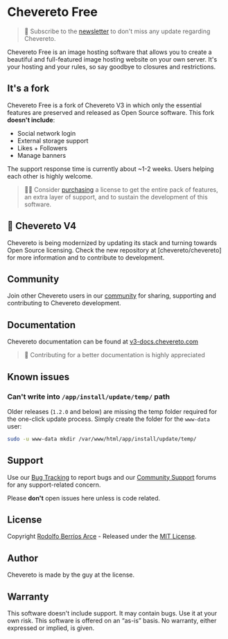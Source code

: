# Chevereto Free

> 🔔 Subscribe to the [newsletter](https://newsletter.chevereto.com/subscription?f=PmL892XuTdfErVq763PCycJQrrnQgNmDybvvbXt7hbfEtgCJrjxKnBK4i9LmtXEOfM7MQBwP36vhsCGYOogbSIfBYw) to don't miss any update regarding Chevereto.

Chevereto Free is an image hosting software that allows you to create a beautiful and full-featured image hosting website on your own server. It's your hosting and your rules, so say goodbye to closures and restrictions.
## It's a fork

Chevereto Free is a fork of Chevereto V3 in which only the essential features are preserved and released as Open Source software. This fork  **doesn't include**:

- Social network login
- External storage support
- Likes + Followers
- Manage banners

The support response time is currently about ~1-2 weeks. Users helping each other is highly welcome.

> 👍🏾 Consider [purchasing](https://chevereto.com/pricing) a license to get the entire pack of features, an extra layer of support, and to sustain the development of this software.

## 🤯 Chevereto V4

Chevereto is being modernized by updating its stack and turning towards Open Source licensing. Check the new repository at [chevereto/chevereto] for more information and to contribute to development.

## Community

Join other Chevereto users in our [community](https://chevereto.com/community/) for sharing, supporting and contributing to Chevereto development.

## Documentation

Chevereto documentation can be found at [v3-docs.chevereto.com](https://v3-docs.chevereto.com/)

> 📝 Contributing for a better documentation is highly appreciated

## Known issues

### Can't write into `/app/install/update/temp/` path

Older releases (`1.2.0` and below) are missing the temp folder required for the one-click update process. Simply create the folder for the `www-data` user:

```sh
sudo -u www-data mkdir /var/www/html/app/install/update/temp/
```

## Support

Use our [Bug Tracking](https://chevereto.com/bug-tracking) to report bugs and our [Community Support](https://chevereto.com/community-support) forums for any support-related concern.

Please **don't** open issues here unless is code related.

## License

Copyright [Rodolfo Berríos Arce](http://rodolfoberrios.com) - Released under the [MIT License](LICENSE).

## Author

Chevereto is made by the guy at the license.

## Warranty

This software doesn't include support. It may contain bugs. Use it at your own risk. This software is offered on an “as-is” basis. No warranty, either expressed or implied, is given.
